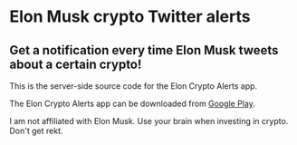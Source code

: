 # Elon Musk crypto Twitter alerts

## Get a notification every time Elon Musk tweets about a certain crypto!

This is the server-side source code for the Elon Crypto Alerts app.

The Elon Crypto Alerts app can be downloaded from [Google Play](https://play.google.com/store/apps/details?id=nl.maxliebe.eloncryptoalerts).

I am not affiliated with Elon Musk.
Use your brain when investing in crypto. Don't get rekt.

